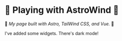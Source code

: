 # 🚀 Playing with AstroWind 🚀

🦄 _My page built with Astro, TailWind CSS, and Vue._ 🦄  

I've added some widgets. There's dark mode!